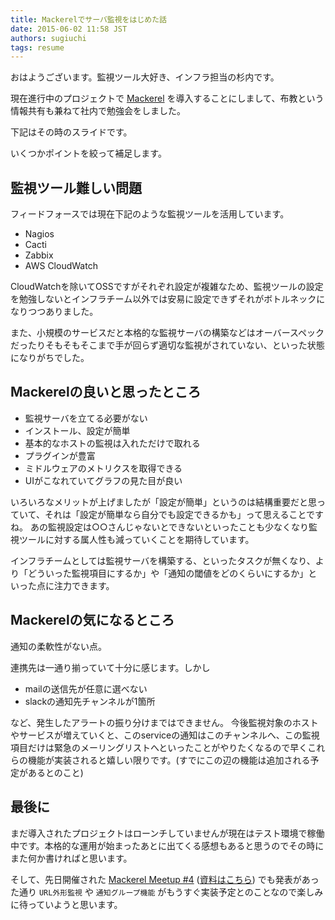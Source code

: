 ```yaml
---
title: Mackerelでサーバ監視をはじめた話
date: 2015-06-02 11:58 JST
authors: sugiuchi
tags: resume
---
```


おはようございます。監視ツール大好き、インフラ担当の杉内です。

現在進行中のプロジェクトで [Mackerel](https://mackerel.io) を導入することにしまして、布教という情報共有も兼ねて社内で勉強会をしました。

<!--more-->

下記はその時のスライドです。

<script async class="speakerdeck-embed" data-id="5db48c62fb1247b3b03221d378286f3e" data-ratio="1.33333333333333" src="//speakerdeck.com/assets/embed.js"></script>

いくつかポイントを絞って補足します。

## 監視ツール難しい問題

フィードフォースでは現在下記のような監視ツールを活用しています。

- Nagios
- Cacti
- Zabbix
- AWS CloudWatch

CloudWatchを除いてOSSですがそれぞれ設定が複雑なため、監視ツールの設定を勉強しないとインフラチーム以外では安易に設定できずそれがボトルネックになりつつありました。

また、小規模のサービスだと本格的な監視サーバの構築などはオーバースペックだったりそもそもそこまで手が回らず適切な監視がされていない、といった状態になりがちでした。

## Mackerelの良いと思ったところ

- 監視サーバを立てる必要がない
- インストール、設定が簡単
- 基本的なホストの監視は入れただけで取れる
- プラグインが豊富
- ミドルウェアのメトリクスを取得できる
- UIがこなれていてグラフの見た目が良い

いろいろなメリットが上げましたが「設定が簡単」というのは結構重要だと思っていて、それは「設定が簡単なら自分でも設定できるかも」って思えることですね。
あの監視設定は○○さんじゃないとできないといったことも少なくなり監視ツールに対する属人性も減っていくことを期待しています。

インフラチームとしては監視サーバを構築する、といったタスクが無くなり、より「どういった監視項目にするか」や「通知の閾値をどのくらいにするか」といった点に注力できます。

## Mackerelの気になるところ

通知の柔軟性がない点。

連携先は一通り揃っていて十分に感じます。しかし

- mailの送信先が任意に選べない
- slackの通知先チャンネルが1箇所

など、発生したアラートの振り分けまではできません。
今後監視対象のホストやサービスが増えていくと、このserviceの通知はこのチャンネルへ、この監視項目だけは緊急のメーリングリストへといったことがやりたくなるので早くこれらの機能が実装されると嬉しい限りです。(すでにこの辺の機能は追加される予定があるとのこと)

## 最後に

まだ導入されたプロジェクトはローンチしていませんが現在はテスト環境で稼働中です。本格的な運用が始まったあとに出てくる感想もあると思うのでその時にまた何か書ければと思います。

そして、先日開催された [Mackerel Meetup #4](http://mackerelio.connpass.com/event/15126/) ([資料はこちら](https://speakerdeck.com/stanaka/mackerel-meetup-number-4)) でも発表があった通り `URL外形監視` や `通知グループ機能` がもうすぐ実装予定とのことなので楽しみに待っていようと思います。
